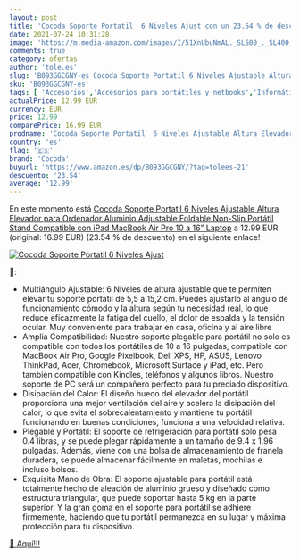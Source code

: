 ```yaml
---
layout: post
title: 'Cocoda Soporte Portatil  6 Niveles Ajust con un 23.54 % de descuento'
date: 2021-07-24 10:31:28
image: 'https://m.media-amazon.com/images/I/51XnUbuNmAL._SL500_._SL400_.jpg'
comments: true
category: ofertas
author: 'tole.es'
slug: 'B093GGCGNY-es Cocoda Soporte Portatil 6 Niveles Ajustable Altura...'
sku: 'B093GGCGNY-es'
tags: [ 'Accesorios','Accesorios para portátiles y netbooks','Informática','Soportes de regazo para portátiles y netbooks','cocoda','ipad', ]
actualPrice: 12.99 EUR
currency: EUR
price: 12.99
comparePrice: 16.99 EUR
prodname: 'Cocoda Soporte Portatil  6 Niveles Ajustable Altura Elevador para Ordenador  Aluminio Adjustable Foldable Non-Slip Portátil Stand Compatible con iPad MacBook Air Pro  10 a 16” Laptop'
country: 'es'
flag: '🇪🇸'
brand: 'Cocoda'
buyurl: 'https://www.amazon.es/dp/B093GGCGNY/?tag=tolees-21'
descuento: '23.54'
average: '12.99'
---
```


En este momento está [Cocoda Soporte Portatil  6 Niveles Ajustable Altura Elevador para Ordenador  Aluminio Adjustable Foldable Non-Slip Portátil Stand Compatible con iPad MacBook Air Pro  10 a 16” Laptop](https://www.amazon.es/dp/B093GGCGNY/?tag=tolees-21) a 12.99 EUR (original: 16.99 EUR) (23.54 %  de descuento) en el siguiente enlace!

[![Cocoda Soporte Portatil  6 Niveles Ajust](https://m.media-amazon.com/images/I/51XnUbuNmAL._SL500_._SL400_.jpg)](https://www.amazon.es/dp/B093GGCGNY/?tag=tolees-21)

🔎:

- Multiángulo Ajustable: 6 Niveles de altura ajustable que te permiten elevar tu soporte portatil de 5,5 a 15,2 cm. Puedes ajustarlo al ángulo de funcionamiento cómodo y la altura según tu necesidad real, lo que reduce eficazmente la fatiga del cuello, el dolor de espalda y la tensión ocular. Muy conveniente para trabajar en casa, oficina y al aire libre
- Amplia Compatibilidad: Nuestro soporte plegable para portátil no solo es compatible con todos los portátiles de 10 a 16 pulgadas, compatible con MacBook Air Pro, Google Pixelbook, Dell XPS, HP, ASUS, Lenovo ThinkPad, Acer, Chromebook, Microsoft Surface y iPad, etc. Pero también compatible con Kindles, teléfonos y algunos libros. Nuestro soporte de PC será un compañero perfecto para tu preciado dispositivo.
- Disipación del Calor: El diseño hueco del elevador del portátil proporciona una mejor ventilación del aire y acelera la disipación del calor, lo que evita el sobrecalentamiento y mantiene tu portátil funcionando en buenas condiciones, funciona a una velocidad relativa.
- Plegable y Portátil: El soporte de refrigeración para portátil solo pesa 0.4 libras, y se puede plegar rápidamente a un tamaño de 9.4 x 1.96 pulgadas. Además, viene con una bolsa de almacenamiento de franela duradera, se puede almacenar fácilmente en maletas, mochilas e incluso bolsos.
- Exquisita Mano de Obra: El soporte ajustable para portátil está totalmente hecho de aleación de aluminio grueso y diseñado como estructura triangular, que puede soportar hasta 5 kg en la parte superior. Y la gran goma en el soporte para portátil se adhiere firmemente, haciendo que tu portátil permanezca en su lugar y máxima protección para tu dispositivo.

[🛒 Aquí!!!](https://www.amazon.es/dp/B093GGCGNY/?tag=tolees-21)
